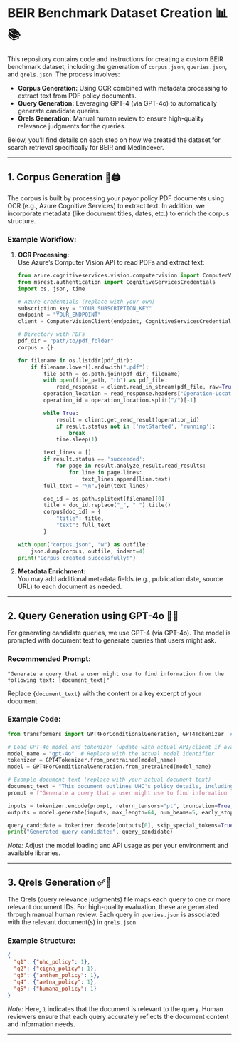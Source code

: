 # BEIR Benchmark Dataset Creation 📊📚

This repository contains code and instructions for creating a custom BEIR benchmark dataset, including the generation of `corpus.json`, `queries.json`, and `qrels.json`. The process involves:

- **Corpus Generation:** Using OCR combined with metadata processing to extract text from PDF policy documents.
- **Query Generation:** Leveraging GPT-4 (via GPT-4o) to automatically generate candidate queries.
- **Qrels Generation:** Manual human review to ensure high-quality relevance judgments for the queries.

Below, you’ll find details on each step on how we created the dataset for search retrieval specifically for BEIR and MedIndexer.

---

## 1. Corpus Generation 📄🖨️

The corpus is built by processing your payor policy PDF documents using OCR (e.g., Azure Cognitive Services) to extract text. In addition, we incorporate metadata (like document titles, dates, etc.) to enrich the corpus structure.

### Example Workflow:
1. **OCR Processing:**  
   Use Azure’s Computer Vision API to read PDFs and extract text:
   ```python
   from azure.cognitiveservices.vision.computervision import ComputerVisionClient
   from msrest.authentication import CognitiveServicesCredentials
   import os, json, time

   # Azure credentials (replace with your own)
   subscription_key = "YOUR_SUBSCRIPTION_KEY"
   endpoint = "YOUR_ENDPOINT"
   client = ComputerVisionClient(endpoint, CognitiveServicesCredentials(subscription_key))

   # Directory with PDFs
   pdf_dir = "path/to/pdf_folder"
   corpus = {}

   for filename in os.listdir(pdf_dir):
       if filename.lower().endswith(".pdf"):
           file_path = os.path.join(pdf_dir, filename)
           with open(file_path, "rb") as pdf_file:
               read_response = client.read_in_stream(pdf_file, raw=True)
           operation_location = read_response.headers["Operation-Location"]
           operation_id = operation_location.split("/")[-1]

           while True:
               result = client.get_read_result(operation_id)
               if result.status not in ['notStarted', 'running']:
                   break
               time.sleep(1)

           text_lines = []
           if result.status == 'succeeded':
               for page in result.analyze_result.read_results:
                   for line in page.lines:
                       text_lines.append(line.text)
           full_text = "\n".join(text_lines)

           doc_id = os.path.splitext(filename)[0]
           title = doc_id.replace("_", " ").title()
           corpus[doc_id] = {
               "title": title,
               "text": full_text
           }

   with open("corpus.json", "w") as outfile:
       json.dump(corpus, outfile, indent=4)
   print("Corpus created successfully!")
   ```
2. **Metadata Enrichment:**  
   You may add additional metadata fields (e.g., publication date, source URL) to each document as needed.

---

## 2. Query Generation using GPT-4o 🤖💬

For generating candidate queries, we use GPT-4 (via GPT-4o). The model is prompted with document text to generate queries that users might ask.

### Recommended Prompt:
```text
"Generate a query that a user might use to find information from the following text: {document_text}"
```
Replace `{document_text}` with the content or a key excerpt of your document.

### Example Code:
```python
from transformers import GPT4ForConditionalGeneration, GPT4Tokenizer  # Hypothetical example

# Load GPT-4o model and tokenizer (update with actual API/client if available)
model_name = "gpt-4o"  # Replace with the actual model identifier
tokenizer = GPT4Tokenizer.from_pretrained(model_name)
model = GPT4ForConditionalGeneration.from_pretrained(model_name)

# Example document text (replace with your actual document text)
document_text = "This document outlines UHC's policy details, including coverage benefits, exclusions, and cost-sharing information."
prompt = f"Generate a query that a user might use to find information from the following text: {document_text}"

inputs = tokenizer.encode(prompt, return_tensors="pt", truncation=True, max_length=512)
outputs = model.generate(inputs, max_length=64, num_beams=5, early_stopping=True)

query_candidate = tokenizer.decode(outputs[0], skip_special_tokens=True)
print("Generated query candidate:", query_candidate)
```
*Note:* Adjust the model loading and API usage as per your environment and available libraries.

---

## 3. Qrels Generation ✅📝

The Qrels (query relevance judgments) file maps each query to one or more relevant document IDs. For high-quality evaluation, these are generated through manual human review. Each query in `queries.json` is associated with the relevant document(s) in `qrels.json`.

### Example Structure:
```json
{
  "q1": {"uhc_policy": 1},
  "q2": {"cigna_policy": 1},
  "q3": {"anthem_policy": 1},
  "q4": {"aetna_policy": 1},
  "q5": {"humana_policy": 1}
}
```
*Note:* Here, `1` indicates that the document is relevant to the query. Human reviewers ensure that each query accurately reflects the document content and information needs.

---
